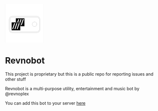 ![Revnobot Logo](./assets/revnobot-logo-small.png "Revnobot Logo")
# Revnobot
This project is proprietary but this is a public repo for reporting issues and other stuff

Revnobot is a multi-purpose utility, entertainment and music bot by @revnoplex

You can add this bot to your server [here](https://revnoplex.xyz/revnobot)
